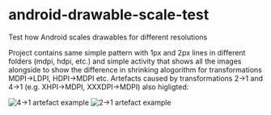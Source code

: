 # android-drawable-scale-test
Test how Android scales drawables for different resolutions

Project contains same simple pattern with 1px and 2px lines in different folders (mdpi, hdpi, etc.)
and simple activity that shows all the images alongside to show the difference in shrinking alogorithm for transformations
MDPI->LDPI, HDPI->MDPI etc.
Artefacts caused by transformations 2->1 and 4->1 (e.g. XHPI->MDPI, XXXDPI->MDPI) also higligted:

![4->1 artefact example](https://habrastorage.org/webt/59/e4/3a/59e43afce02df818564783.png)
![2->1 artefact example](https://habrastorage.org/webt/59/e4/3a/59e43afbe808b694459961.png)
